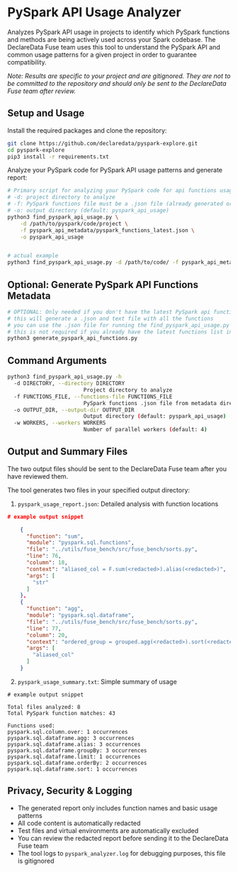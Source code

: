 # PySpark API Usage Analyzer

Analyzes PySpark API usage in projects to identify which PySpark functions and methods are being actively used across your Spark codebase. The DeclareData Fuse team uses this tool to understand the PySpark API and common usage patterns for a given project in order to guarantee compatibility.

_Note: Results are specific to your project and are gitignored. They are not to be committed to the repository and should only be sent to the DeclareData Fuse team after review._

## Setup and Usage

Install the required packages and clone the repository:
```bash
git clone https://github.com/declaredata/pyspark-explore.git
cd pyspark-explore
pip3 install -r requirements.txt
```

Analyze your PySpark code for PySpark API usage patterns and generate report:
```bash
# Primary script for analyzing your PySpark code for api functions usage
# -d: project directory to analyze
# -f: PySpark functions file must be a .json file (already generated or can be generated using the optional script below)
# -o: output directory (default: pyspark_api_usage)
python3 find_pyspark_api_usage.py \
    -d /path/to/pyspark/code/project \
    -f pyspark_api_metadata/pyspark_functions_latest.json \
    -o pyspark_api_usage


# actual example
python3 find_pyspark_api_usage.py -d /path/to/code/ -f pyspark_api_metadata/pyspark_functions_latest.json
```

## Optional: Generate PySpark API Functions Metadata
```bash
# OPTIONAL: Only needed if you don't have the latest PySpark api functions metadata or want to update it.
# this will generate a .json and text file with all the functions
# you can use the .json file for running the find_pyspark_api_usage.py script
# this is not required if you already have the latest functions list in the pyspark_api_metadata directory
python3 generate_pyspark_api_functions.py
```

## Command Arguments

```bash
python3 find_pyspark_api_usage.py -h
  -d DIRECTORY, --directory DIRECTORY
                        Project directory to analyze
  -f FUNCTIONS_FILE, --functions-file FUNCTIONS_FILE
                        PySpark functions .json file from metadata directory (optional previous step)
  -o OUTPUT_DIR, --output-dir OUTPUT_DIR
                        Output directory (default: pyspark_api_usage)
  -w WORKERS, --workers WORKERS
                        Number of parallel workers (default: 4)
```

## Output and Summary Files
The two output files should be sent to the DeclareData Fuse team after you have reviewed them.

The tool generates two files in your specified output directory:

1. `pyspark_usage_report.json`: Detailed analysis with function locations
```json
# example output snippet

    {
      "function": "sum",
      "module": "pyspark.sql.functions",
      "file": "../utils/fuse_bench/src/fuse_bench/sorts.py",
      "line": 76,
      "column": 18,
      "context": "aliased_col = F.sum(<redacted>).alias(<redacted>)",
      "args": [
        "str"
      ]
    },
    {
      "function": "agg",
      "module": "pyspark.sql.dataframe",
      "file": "../utils/fuse_bench/src/fuse_bench/sorts.py",
      "line": 77,
      "column": 20,
      "context": "ordered_group = grouped.agg(<redacted>).sort(<redacted>)",
      "args": [
        "aliased_col"
      ]
    }
```

2. `pyspark_usage_summary.txt`: Simple summary of usage
```text
# example output snippet

Total files analyzed: 8
Total PySpark function matches: 43

Functions used:
pyspark.sql.column.over: 1 occurrences
pyspark.sql.dataframe.agg: 3 occurrences
pyspark.sql.dataframe.alias: 3 occurrences
pyspark.sql.dataframe.groupBy: 3 occurrences
pyspark.sql.dataframe.limit: 1 occurrences
pyspark.sql.dataframe.orderBy: 2 occurrences
pyspark.sql.dataframe.sort: 1 occurrences
```

## Privacy, Security & Logging

- The generated report only includes function names and basic usage patterns
- All code content is automatically redacted
- Test files and virtual environments are automatically excluded
- You can review the redacted report before sending it to the DeclareData Fuse team
- The tool logs to `pyspark_analyzer.log` for debugging purposes, this file is gitignored
